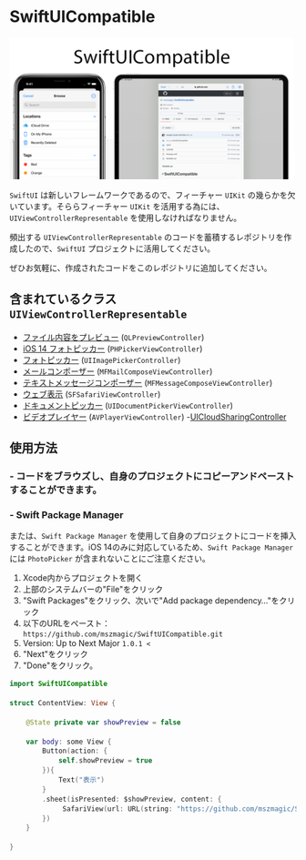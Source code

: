 # SwiftUICompatible

<img width="500" alt="image" src="https://github.com/mszmagic/SwiftUICompatible/blob/master/social_image.png?raw=true">

`SwiftUI` は新しいフレームワークであるので、フィーチャー `UIKit` の幾らかを欠いています。そららフィーチャー `UIKit` を活用する為には、`UIViewControllerRepresentable` を使用しなければなりません。

頻出する `UIViewControllerRepresentable` のコードを蓄積するレポジトリを作成したので、`SwiftUI` プロジェクトに活用してください。

ぜひお気軽に、作成されたコードをこのレポジトリに追加してください。

## 含まれているクラス `UIViewControllerRepresentable`

- [ファイル内容をプレビュー](/Sources/SwiftUICompatible/QuickLook.swift) (`QLPreviewController`)
- [iOS 14 フォトピッカー](/Sources/SwiftUICompatible/PhotoPicker.swift) (`PHPickerViewController`)
- [フォトピッカー](/Sources/SwiftUICompatible/ImagePicker.swift) (`UIImagePickerController`)
- [メールコンポーザー](/Sources/SwiftUICompatible/mailComposer.swift) (`MFMailComposeViewController`)
- [テキストメッセージコンポーザー](/Sources/SwiftUICompatible/textMessageComposer.swift) (`MFMessageComposeViewController`)
- [ウェブ表示](/Sources/SwiftUICompatible/safariViewController.swift) (`SFSafariViewController`)
- [ドキュメントピッカー](/Sources/SwiftUICompatible/documentPicker.swift) (`UIDocumentPickerViewController`)
- [ビデオプレイヤー](/Sources/SwiftUICompatible/videoPlayer.swift) (`AVPlayerViewController`)
-[UICloudSharingController](/Sources/SwiftUICompatible/UICloudSharingView.swift)

## 使用方法

### - コードをブラウズし、自身のプロジェクトにコピーアンドペーストすることができます。

### - Swift Package Manager

または、`Swift Package Manager` を使用して自身のプロジェクトにコードを挿入することができます。iOS 14のみに対応しているため、`Swift Package Manager` には `PhotoPicker` が含まれないことにご注意ください。

1. Xcode内からプロジェクトを開く
2. 上部のシステムバーの"File"をクリック
3. "Swift Packages"をクリック、次いで"Add package dependency…"をクリック
4. 以下のURLをペースト：`https://github.com/mszmagic/SwiftUICompatible.git`
5. Version: Up to Next Major `1.0.1 <`
6. "Next"をクリック
7. "Done"をクリック。

```swift
import SwiftUICompatible

struct ContentView: View {
    
    @State private var showPreview = false
    
    var body: some View {
        Button(action: {
            self.showPreview = true
        }){
            Text("表示")
        }
        .sheet(isPresented: $showPreview, content: {
             SafariView(url: URL(string: "https://github.com/mszmagic/SwiftUICompatible")!)
        })
    }
    
}
```
